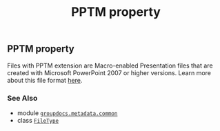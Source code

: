 ﻿---
title: PPTM property
second_title: GroupDocs.Metadata for Python via .NET API References
description: 
type: docs
url: /python-net/groupdocs.metadata.common/filetype/pptm/
is_root: false
weight: 750
---

## PPTM property


Files with PPTM extension are Macro-enabled Presentation files that are created with
Microsoft PowerPoint 2007 or higher versions. Learn more about this file format
[here](https://wiki.fileformat.com/presentation/pptm/).

### See Also
* module [`groupdocs.metadata.common`](../../)
* class [`FileType`](/metadata/python-net/groupdocs.metadata.common/filetype)

